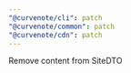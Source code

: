 ```yaml
---
"@curvenote/cli": patch
"@curvenote/common": patch
"@curvenote/cdn": patch
---
```


Remove content from SiteDTO
